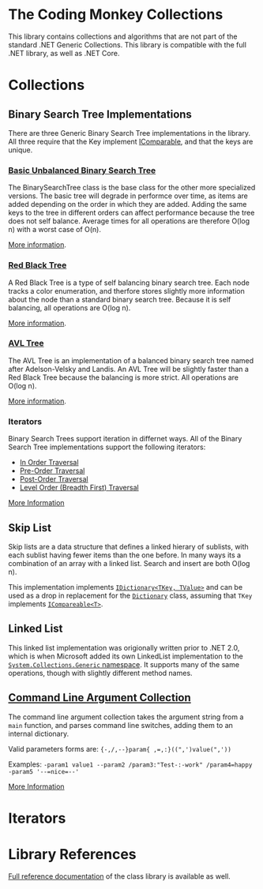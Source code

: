 # The Coding Monkey Collections

This library contains collections and algorithms that are not part of the standard .NET Generic Collections.  This library is compatible with the full .NET library, as well as .NET Core.

# Collections

## Binary Search Tree Implementations

There are three Generic Binary Search Tree implementations in the library. All three require that the Key implement [IComparable<T>](https://docs.microsoft.com/en-us/dotnet/api/system.icomparable-1), and that
the keys are unique.

### [Basic Unbalanced Binary Search Tree](./Reference/TheCodingMonkey.Collections.BST/BinarySearchTree-2.md)

The BinarySearchTree class is the base class for the other more specialized versions. The basic tree will degrade in performce over time, as items are added depending 
on the order in which they are added. Adding the same keys to the tree in different orders can affect performance because the tree does not self balance. Average times for
all operations are therefore O(log n) with a worst case of O(n).

[More information](https://en.wikipedia.org/wiki/Binary_search_tree).

### [Red Black Tree](./Reference/TheCodingMonkey.Collections.BST/RedBlackTree-2.md)

A Red Black Tree is a type of self balancing binary search tree. Each node tracks a color enumeration, and therfore stores slightly more information about the node
than a standard binary search tree. Because it is self balancing, all operations are O(log n).

[More information](https://en.wikipedia.org/wiki/Red–black_tree).

### [AVL Tree](./Reference/TheCodingMonkey.Collections.BST/AVLTree-2.md)

The AVL Tree is an implementation of a balanced binary search tree named after Adelson-Velsky and Landis. An AVL Tree will be slightly faster than a Red Black Tree 
because the balancing is more strict. All operations are O(log n). 

[More information](https://en.wikipedia.org/wiki/AVL_tree).

### Iterators

Binary Search Trees support iteration in differnet ways. All of the Binary Search Tree implementations support the following iterators:

* [In Order Traversal](./Reference/TheCodingMonkey.Collections.BST/InOrderFlatEnumerator-2.md)
* [Pre-Order Traversal](./Reference/TheCodingMonkey.Collections.BST/PreOrderFlatEnumerator-2.md)
* [Post-Order Traversal](./Reference/TheCodingMonkey.Collections.BST/PostOrderFlatEnumerator-2.md)
* [Level Order (Breadth First) Traversal](./Reference/TheCodingMonkey.Collections.BST/LevelOrderFlatEnumerator-2.md)

[More Information](./BSTIterators.md)

## Skip List

Skip lists are a data structure that defines a linked hierary of sublists, with each sublist having fewer items than the one before. In many ways its a combination of an array with a linked list. Search and insert are both O(log n).

This implementation implements [`IDictionary<TKey, TValue>`](https://docs.microsoft.com/en-us/dotnet/api/system.collections.generic.idictionary-2) and can be used as a drop in replacement for the [`Dictionary`](https://docs.microsoft.com/en-us/dotnet/api/system.collections.generic.dictionary-2.valuecollection) class, assuming that `TKey` implements [`ICompareable<T>`](https://docs.microsoft.com/en-us/dotnet/api/system.icomparable-1).

## Linked List

This linked list implementation was origionally written prior to .NET 2.0, which is when Microsoft added its own LinkedList implementation to the [`System.Collections.Generic` namespace](https://docs.microsoft.com/en-us/dotnet/api/system.collections.generic). It supports many of the same operations, though with slightly different method names.

## [Command Line Argument Collection](./Reference/TheCodingMonkey.Collections/CmdArguments.md)

The command line argument collection takes the argument string from a `main` function, and parses command line switches, adding them to an internal dictionary.

Valid parameters forms are:
`{-,/,--}param{ ,=,:}((",')value(",'))`

Examples: `-param1 value1 --param2 /param3:"Test-:-work" /param4=happy -param5 '--=nice=--'`

[More Information](./CmdArguments.md)

# Iterators

# Library References

[Full reference documentation](./Reference/TheCodingMonkey.Collections.md) of the class library is available as well.